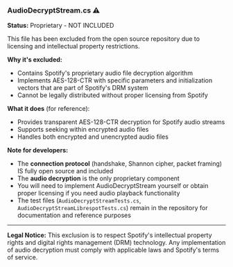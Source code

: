 ### AudioDecryptStream.cs ⚠️
**Status:** Proprietary - NOT INCLUDED

This file has been excluded from the open source repository due to licensing and intellectual property restrictions.

**Why it's excluded:**
- Contains Spotify's proprietary audio file decryption algorithm
- Implements AES-128-CTR with specific parameters and initialization vectors that are part of Spotify's DRM system
- Cannot be legally distributed without proper licensing from Spotify

**What it does** (for reference):
- Provides transparent AES-128-CTR decryption for Spotify audio streams
- Supports seeking within encrypted audio files
- Handles both encrypted and unencrypted audio files

**Note for developers:**
- The **connection protocol** (handshake, Shannon cipher, packet framing) IS fully open source and included
- The **audio decryption** is the only proprietary component
- You will need to implement AudioDecryptStream yourself or obtain proper licensing if you need audio playback functionality
- The test files (`AudioDecryptStreamTests.cs`, `AudioDecryptStreamLibrespotTests.cs`) remain in the repository for documentation and reference purposes

---

**Legal Notice:** This exclusion is to respect Spotify's intellectual property rights and digital rights management (DRM) technology. Any implementation of audio decryption must comply with applicable laws and Spotify's terms of service.
